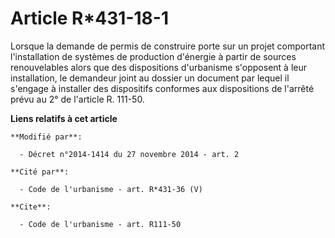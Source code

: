# Article R*431-18-1

Lorsque la demande de permis de construire porte sur un projet comportant l'installation de systèmes de production d'énergie
à partir de sources renouvelables alors que des dispositions d'urbanisme s'opposent à leur installation, le demandeur joint
au dossier un document par lequel il s'engage à installer des dispositifs conformes aux dispositions de l'arrêté prévu au 2°
de l'article R. 111-50.

**Liens relatifs à cet article**

	**Modifié par**:

	  - Décret n°2014-1414 du 27 novembre 2014 - art. 2

	**Cité par**:

	  - Code de l'urbanisme - art. R*431-36 (V)

	**Cite**:

	  - Code de l'urbanisme - art. R111-50
